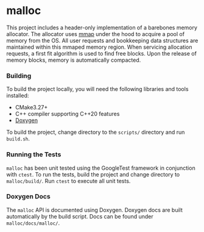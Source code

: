# malloc

This project includes a header-only implementation of a barebones memory
allocator. The allocator uses [mmap][1] under the hood to acquire a pool of
memory from the OS. All user requests and bookkeeping data structures are
maintained within this mmaped memory region. When servicing allocation requests,
a first fit algorithm is used to find free blocks. Upon the release of memory
blocks, memory is automatically compacted.

### Building

To build the project locally, you will need the following libraries and tools
installed:

* CMake3.27+
* C++ compiler supporting C++20 features
* [Doxygen][2]

To build the project, change directory to the `scripts/` directory and run
`build.sh`.

### Running the Tests

`malloc` has been unit tested using the GoogleTest framework in conjunction with
`ctest`. To run the tests, build the project and change directory to
`malloc/build/`.  Run `ctest` to execute all unit tests.

### Doxygen Docs

The `malloc` API is documented using Doxygen. Doxygen docs are built
automatically by the build script. Docs can be found under
`malloc/docs/malloc/`.

[1]: https://linux.die.net/man/2/mmap
[2]: https://www.doxygen.nl/
